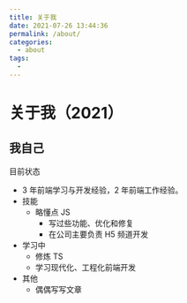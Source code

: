 ```yaml
---
title: 关于我
date: 2021-07-26 13:44:36
permalink: /about/
categories:
  - about
tags:
  -
---
```


# 关于我（2021）

## 我自己

目前状态

- 3 年前端学习与开发经验，2 年前端工作经验。
- 技能
  - 略懂点 JS
    - 写过些功能、优化和修复
    - 在公司主要负责 H5 频道开发
- 学习中
  - 修炼 TS
  - 学习现代化、工程化前端开发
- 其他
  - 偶偶写写文章
